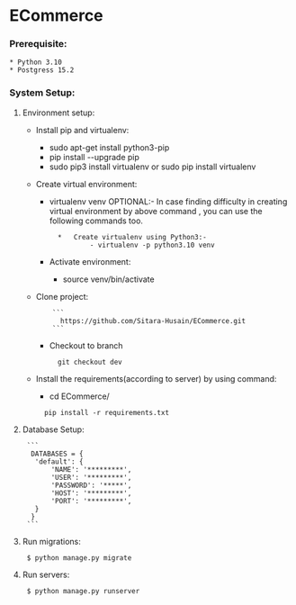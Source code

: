 # ECommerce

### Prerequisite:

    * Python 3.10
    * Postgress 15.2
    

### System Setup:

1. Environment setup:

    * Install pip and virtualenv:
        - sudo apt-get install python3-pip
        - pip install --upgrade pip
        - sudo pip3 install virtualenv or sudo pip install virtualenv

   * Create virtual environment:
       - virtualenv venv
         OPTIONAL:- In case finding difficulty in creating virtual environment by
                     above command , you can use the following commands too.
    
               *   Create virtualenv using Python3:-
                       - virtualenv -p python3.10 venv
       - Activate environment:
           - source venv/bin/activate
      
   * Clone project:

             ```
               https://github.com/Sitara-Husain/ECommerce.git
             ```

       - Checkout to branch
     
           ```
             git checkout dev
           ```
    
   * Install the requirements(according to server) by using command:
       - cd ECommerce/

       ```
         pip install -r requirements.txt
       ```
        
2. Database Setup:

        ```
         DATABASES = {
          'default': {
              'NAME': '*********',
              'USER': '*********',
              'PASSWORD': '*****',
              'HOST': '*********',
              'PORT': '*********',
          }
         }
        ```

3. Run migrations:

    ```
     $ python manage.py migrate
    ```

4. Run servers:

    ```
     $ python manage.py runserver
    ```
